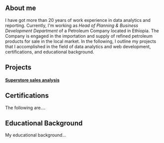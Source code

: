 ## About me
I have got more than 20 years of work experience in data analytics and reporting. Currently, I'm working as *Head of Planning & Business Development Department* of a Petroleum Company located in Ethiopia. The Company is engaged in the importation and supply of refined petroleum products for sale in the local market. In the following, I outline my projects that I accomplished in the field of data analytics and web development, certifications, and educational background. 

## Projects 
#### [Superstore sales analysis](https://github.com/addiscodr/superstore-sales-analysis/blob/main/README.md)

## Certifications
The following are....

## Educational Background
My educational background...
